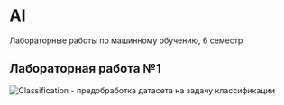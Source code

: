 # AI
Лабораторные работы по машинному обучению, 6 семестр

## Лабораторная работа №1
![Classification](https://github.com/ViolettaPodgornaya/AI/tree/master/Classification) - предобработка датасета на задачу классификации
